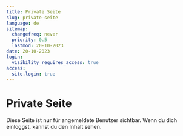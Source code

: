 ```yaml
---
title: Private Seite
slug: private-seite
language: de
sitemap:
  changefreq: never
  priority: 0.5
  lastmod: 20-10-2023
date: 20-10-2023
login:
  visibility_requires_access: true
access:
  site.login: true
---
```


# Private Seite

Diese Seite ist nur für angemeldete Benutzer sichtbar. Wenn du dich einloggst, kannst du den Inhalt sehen.
